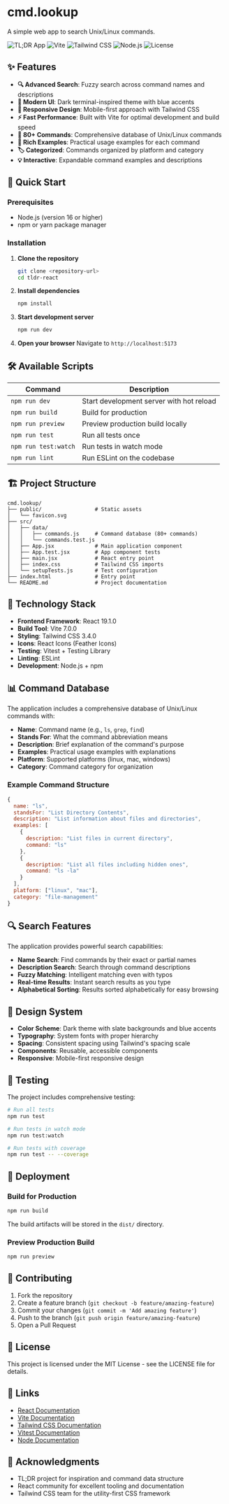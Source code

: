 # cmd.lookup

A simple web app to search Unix/Linux commands.

![TL;DR App](https://img.shields.io/badge/React-19.1.0-blue) 
![Vite](https://img.shields.io/badge/Vite-7.0.0-646CFF) 
![Tailwind CSS](https://img.shields.io/badge/Tailwind%20CSS-3.4.0-38B2AC)
![Node.js](https://img.shields.io/badge/Node.js-20+-green)
![License](https://img.shields.io/badge/license-MIT-green)

## ✨ Features

- **🔍 Advanced Search**: Fuzzy search across command names and descriptions
- **🌙 Modern UI**: Dark terminal-inspired theme with blue accents
- **📱 Responsive Design**: Mobile-first approach with Tailwind CSS
- **⚡ Fast Performance**: Built with Vite for optimal development and build speed
- **🔧 80+ Commands**: Comprehensive database of Unix/Linux commands
- **📖 Rich Examples**: Practical usage examples for each command
- **🏷️ Categorized**: Commands organized by platform and category
- **💡 Interactive**: Expandable command examples and descriptions

## 🚀 Quick Start

### Prerequisites

- Node.js (version 16 or higher)
- npm or yarn package manager

### Installation

1. **Clone the repository**
   ```bash
   git clone <repository-url>
   cd tldr-react
   ```

2. **Install dependencies**
   ```bash
   npm install
   ```

3. **Start development server**
   ```bash
   npm run dev
   ```

4. **Open your browser**
   Navigate to `http://localhost:5173`

## 🛠️ Available Scripts

| Command | Description |
|---------|-------------|
| `npm run dev` | Start development server with hot reload |
| `npm run build` | Build for production |
| `npm run preview` | Preview production build locally |
| `npm run test` | Run all tests once |
| `npm run test:watch` | Run tests in watch mode |
| `npm run lint` | Run ESLint on the codebase |

## 🏗️ Project Structure

```
cmd.lookup/
├── public/                 # Static assets
│   └── favicon.svg
├── src/
│   ├── data/
│   │   ├── commands.js     # Command database (80+ commands)
│   │   └── commands.test.js
│   ├── App.jsx             # Main application component
│   ├── App.test.jsx        # App component tests
│   ├── main.jsx            # React entry point
│   ├── index.css           # Tailwind CSS imports
│   └── setupTests.js       # Test configuration
├── index.html              # Entry point
└── README.md               # Project documentation
```

## 🔧 Technology Stack

- **Frontend Framework**: React 19.1.0
- **Build Tool**: Vite 7.0.0
- **Styling**: Tailwind CSS 3.4.0
- **Icons**: React Icons (Feather Icons)
- **Testing**: Vitest + Testing Library
- **Linting**: ESLint
- **Development**: Node.js + npm

## 📊 Command Database

The application includes a comprehensive database of Unix/Linux commands with:

- **Name**: Command name (e.g., `ls`, `grep`, `find`)
- **Stands For**: What the command abbreviation means
- **Description**: Brief explanation of the command's purpose
- **Examples**: Practical usage examples with explanations
- **Platform**: Supported platforms (linux, mac, windows)
- **Category**: Command category for organization

### Example Command Structure

```javascript
{
  name: "ls",
  standsFor: "List Directory Contents",
  description: "List information about files and directories",
  examples: [
    {
      description: "List files in current directory",
      command: "ls"
    },
    {
      description: "List all files including hidden ones",
      command: "ls -la"
    }
  ],
  platform: ["linux", "mac"],
  category: "file-management"
}
```

## 🔍 Search Features

The application provides powerful search capabilities:

- **Name Search**: Find commands by their exact or partial names
- **Description Search**: Search through command descriptions
- **Fuzzy Matching**: Intelligent matching even with typos
- **Real-time Results**: Instant search results as you type
- **Alphabetical Sorting**: Results sorted alphabetically for easy browsing

## 🎨 Design System

- **Color Scheme**: Dark theme with slate backgrounds and blue accents
- **Typography**: System fonts with proper hierarchy
- **Spacing**: Consistent spacing using Tailwind's spacing scale
- **Components**: Reusable, accessible components
- **Responsive**: Mobile-first responsive design

## 🧪 Testing

The project includes comprehensive testing:

```bash
# Run all tests
npm run test

# Run tests in watch mode
npm run test:watch

# Run tests with coverage
npm run test -- --coverage
```

## 🚀 Deployment

### Build for Production

```bash
npm run build
```

The build artifacts will be stored in the `dist/` directory.

### Preview Production Build

```bash
npm run preview
```

## 🤝 Contributing

1. Fork the repository
2. Create a feature branch (`git checkout -b feature/amazing-feature`)
3. Commit your changes (`git commit -m 'Add amazing feature'`)
4. Push to the branch (`git push origin feature/amazing-feature`)
5. Open a Pull Request

## 📝 License

This project is licensed under the MIT License - see the LICENSE file for details.

## 🔗 Links

- [React Documentation](https://react.dev/)
- [Vite Documentation](https://vitejs.dev/)
- [Tailwind CSS Documentation](https://tailwindcss.com/)
- [Vitest Documentation](https://vitest.dev/)
- [Node Documentation](https://nodejs.org)

## 🙏 Acknowledgments

- TL;DR project for inspiration and command data structure
- React community for excellent tooling and documentation
- Tailwind CSS team for the utility-first CSS framework